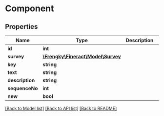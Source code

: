 # Component

## Properties
Name | Type | Description | Notes
------------ | ------------- | ------------- | -------------
**id** | **int** |  | [optional] 
**survey** | [**\Frengky\Fineract\Model\Survey**](Survey.md) |  | [optional] 
**key** | **string** |  | [optional] 
**text** | **string** |  | [optional] 
**description** | **string** |  | [optional] 
**sequenceNo** | **int** |  | [optional] 
**new** | **bool** |  | [optional] 

[[Back to Model list]](../../README.md#documentation-for-models) [[Back to API list]](../../README.md#documentation-for-api-endpoints) [[Back to README]](../../README.md)

